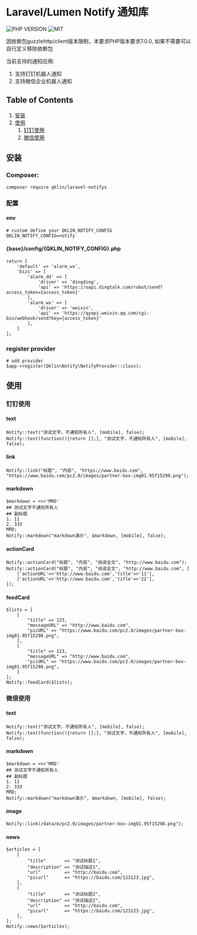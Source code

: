 # Laravel/Lumen Notify 通知库
![PHP VERSION](https://img.shields.io/badge/php-^7.0-blue)
![MIT](https://img.shields.io/github/license/qklandy/laravel-notifys) 

因依赖包guzzlehttp/client版本限制，本要求PHP版本要求7.0.0, 如果不需要可以自行定义移除依赖包

当前支持的通知应用:
1. 支持钉钉机器人通知
2. 支持微信企业机器人通知

## Table of Contents

1. [安装](#安装)
1. [使用](#使用)
    1. [钉钉使用](#钉钉使用)
    1. [微信使用](#微信使用)

## 安装

### Composer:

```
composer require qklin/laravel-notifys
```

### 配置
#### env
```
# custom define your QKLIN_NOTIFY_CONFIG
QKLIN_NOTIFY_CONFIG=notify
```

#### {base}/config/{QKLIN_NOTIFY_CONFIG}.php
```
return [
    'default' => 'alarm_wx',
    'bizs' => [
        'alarm_dd' => [
            'driver' => 'dingding',
            'api' => 'https://oapi.dingtalk.com/robot/send?access_token={access_token}'
        ],
        'alarm_wx' => [
            'driver' => 'weixin',
            'api' => 'https://qyapi.weixin.qq.com/cgi-bin/webhook/send?key={access_token}'
        ],
    ]
];
```

### register provider
```
# add provider
$app->register(Qklin\Notify\NotifyProvider::class);
```

## 使用

### 钉钉使用

#### text
```
Notify::text("测试文字，不通知所有人", [mobile], false);
Notify::text(function(){return [];}, "测试文字，不通知所有人", [mobile], false);
```

#### link
```
Notify::link("标题", "内容", "https://www.baidu.com", "https://www.baidu.com/pc2.0/images/partner-box-img01.95f15298.png");
```

#### markdown
```
$markdown = <<<'MRD'
## 测试文字不通知所有人
## 副标题
1. 11
2. 333
MRD;
Notify::markdown("markdown演示", $markdown, [mobile], false);
```

#### actionCard
```
Notify::actionCard("标题", "内容", "阅读全文", "http://www.baidu.com");
Notify::actionCard("标题", "内容", "阅读全文", "http://www.baidu.com", [
    ['actionURL'=>'http://www.baidu.com','title'=>'11'],
    ['actionURL'=>'http://www.baidu.com','title'=>'22'],
]);
```

#### feedCard
```
$lists = [
    [
        "title" => 123,
        "messageURL" => "http://www.baidu.com",
        "picURL" => "https://www.baidu.com/pc2.0/images/partner-box-img01.95f15298.png",
    ],
    [
        "title" => 123,
        "messageURL" => "http://www.baidu.com",
        "picURL" => "https://www.baidu.com/pc2.0/images/partner-box-img01.95f15298.png",
    ]
];
Notify::feedCard($lists);
```


### 微信使用

#### text
```
Notify::text("测试文字，不通知所有人", [mobile], false);
Notify::text(function(){return [];}, "测试文字，不通知所有人", [mobile], false);
```

#### markdown
```
$markdown = <<<'MRD'
## 测试文字不通知所有人
## 副标题
1. 11
2. 333
MRD;
Notify::markdown("markdown演示", $markdown, [mobile], false);
```

#### image
```
Notify::link(/data/m/pc2.0/images/partner-box-img01.95f15298.png");
```

#### news
```
$articles = [
    [
        "title"       => "测试标题1",
        "description" => "测试描述1",
        "url"         => "http://baidu.com",
        "picurl"      => "https://baidu.com/123123.jpg",
    ],
    [
        "title"       => "测试标题2",
        "description" => "测试描述2",
        "url"         => "http://baidu.com",
        "picurl"      => "https://baidu.com/123123.jpg",
    ],
];
Notify::news($articles);
```

